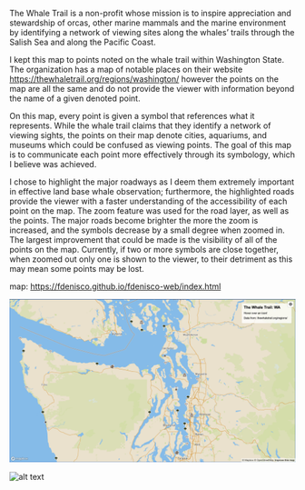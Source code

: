 The Whale Trail is a non-profit whose mission is to inspire appreciation and stewardship of orcas, other marine mammals and the marine environment by identifying a network of viewing sites along the whales’ trails through the Salish Sea and along the Pacific Coast.

I kept this map to points noted on the whale trail within Washington State. The organization has a map of notable places on their website https://thewhaletrail.org/regions/washington/ however the points on the map are all the same and do not provide the viewer with information beyond the name of a given denoted point.


On this map, every point is given a symbol that references what it represents. While the whale trail claims that they identify a network of viewing sights, the points on their map denote cities, aquariums, and museums which could be confused as viewing points. The goal of this map is to communicate each point more effectively through its symbology, which I believe was achieved. 
	
I chose to highlight the major roadways as I deem them extremely important in effective land base whale observation; furthermore, the highlighted roads provide the viewer with a faster understanding of the accessibility of each point on the map. The zoom feature was used for the road layer, as well as the points. The major roads become brighter the more the zoom is increased, and the symbols decrease by a small degree when zoomed in. The largest improvement that could be made is the visibility of all of the points on the map. Currently, if two or more symbols are close together, when zoomed out only one is shown to the viewer, to their detriment as this may mean some points may be lost.


map: https://fdenisco.github.io/fdenisco-web/index.html

![alt text](https://github.com/UBC-GEOB472-Spring2021/fdenisco-web/blob/main/Exploratory%20Lab%201:%20Web%20cartography/WhaleTrail.png)

![alt text](https://fdenisco.github.io/fdenisco-web/WhaleTrail.png)
